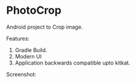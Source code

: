 # PhotoCrop
Android project to Crop image.

Features:
1. Gradle Build.
2. Modern UI
3. Application backwards compatible upto kitkat. 

Screenshot:

